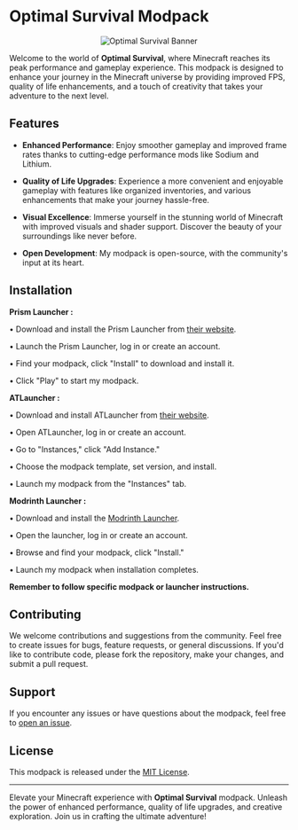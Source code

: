 # Optimal Survival Modpack

<p align="center">
  <img src="https://i.imgur.com/OJsrynq.jpg" alt="Optimal Survival Banner">
</p>

Welcome to the world of **Optimal Survival**, where Minecraft reaches its peak performance and gameplay experience. This modpack is designed to enhance your journey in the Minecraft universe by providing improved FPS, quality of life enhancements, and a touch of creativity that takes your adventure to the next level.

## Features

- **Enhanced Performance**: Enjoy smoother gameplay and improved frame rates thanks to cutting-edge performance mods like Sodium and Lithium.

- **Quality of Life Upgrades**: Experience a more convenient and enjoyable gameplay with features like organized inventories, and various enhancements that make your journey hassle-free.

- **Visual Excellence**: Immerse yourself in the stunning world of Minecraft with improved visuals and shader support. Discover the beauty of your surroundings like never before.

- **Open Development**: My modpack is open-source, with the community's input at its heart.

## Installation
**Prism Launcher :**

• Download and install the Prism Launcher from [their website](https://prismlauncher.org/).

• Launch the Prism Launcher, log in or create an account.

• Find your modpack, click "Install" to download and install it.

• Click "Play" to start my modpack.

**ATLauncher :**

• Download and install ATLauncher from [their website](https://atlauncher.com/).

• Open ATLauncher, log in or create an account.

• Go to "Instances," click "Add Instance."

• Choose the modpack template, set version, and install.

• Launch my modpack from the "Instances" tab.

**Modrinth Launcher :**

• Download and install the [Modrinth Launcher](https://modrinth.com/app).

• Open the launcher, log in or create an account.

• Browse and find your modpack, click "Install."

• Launch my modpack when installation completes.

**Remember to follow specific modpack or launcher instructions.**

## Contributing

We welcome contributions and suggestions from the community. Feel free to create issues for bugs, feature requests, or general discussions. If you'd like to contribute code, please fork the repository, make your changes, and submit a pull request.

## Support

If you encounter any issues or have questions about the modpack, feel free to [open an issue](https://github.com/Cacahouetes/Optimal-Survival/issues).

## License

This modpack is released under the [MIT License](https://github.com/Cacahouetes/Optimal-Survival/blob/main/LICENSE).

---

Elevate your Minecraft experience with **Optimal Survival** modpack. Unleash the power of enhanced performance, quality of life upgrades, and creative exploration. Join us in crafting the ultimate adventure!
